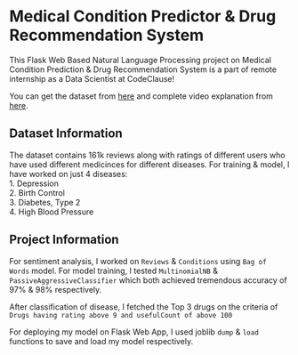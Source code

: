# Medical Condition Predictor & Drug Recommendation System
This Flask Web Based Natural Language Processing project on Medical Condition Prediction & Drug Recommendation System is a part of remote internship as a Data Scientist at CodeClause! 

You can get the dataset from [here](https://archive.ics.uci.edu/ml/datasets/Drug+Review+Dataset+%28Drugs.com%29) and complete video explanation from [here](https://drive.google.com/drive/folders/1mZPfl1JEezIDOmo8Q9V7xn4yBkk7LUD0?usp=drive_link).

## Dataset Information
The dataset contains 161k reviews along with ratings of different users who have used different medicinces for different diseases. For training & model, I have worked on just 4 diseases:
<br>1. Depression
<br>2. Birth Control
<br>3. Diabetes, Type 2
<br>4. High Blood Pressure

## Project Information
For sentiment analysis, I worked on `Reviews` & `Conditions` using `Bag of Words` model. For model training, I tested `MultinomialNB` & `PassiveAggressiveClassifier` which both achieved tremendous accuracy of 97% & 98% respectively.

After classification of disease, I fetched the Top 3 drugs on the criteria of `Drugs having rating above 9 and usefulCount of above 100`

For deploying my model on Flask Web App, I used joblib `dump` & `load` functions to save and load my model respectively.